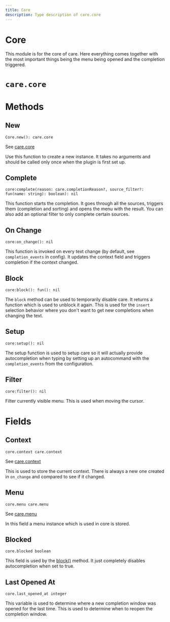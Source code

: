 ```yaml
---
title: Core
description: Type description of care.core
---
```


# Core

This module is for the core of care. Here everything comes together with the
most important things being the menu being opened and the completion triggered.
# `care.core`

# Methods

## New
`Core.new(): care.core`

See [care.core](/dev/core)

Use this function to create a new instance. It takes no arguments and should be
called only once when the plugin is first set up.

## Complete
`core:complete(reason: care.completionReason?, source_filter?: fun(name: string): boolean): nil`

This function starts the completion. It goes through all the sources, triggers
them (completion and sorting) and opens the menu with the result.
You can also add an optional filter to only complete certain sources.

## On Change
`core:on_change(): nil`

This function is invoked on every text change (by default, see
`completion_events` in config). It updates the context field and triggers
completion if the context changed.

## Block
`core:block(): fun(): nil`

The `block` method can be used to temporarily disable care. It returns a
function which is used to unblock it again. This is used for the `insert`
selection behavior where you don't want to get new completions when changing the
text.

## Setup
`core:setup(): nil`

The setup function is used to setup care so it will actually provide
autocompletion when typing by setting up an autocommand with the
`completion_events` from the configuration.

## Filter
`core:filter(): nil`

Filter currently visible menu. This is used when moving the cursor.
# Fields

## Context
`core.context care.context`

See [care.context](/dev/context)

This is used to store the current context. There is always a new one created in
`on_change` and compared to see if it changed.

## Menu
`core.menu care.menu`

See [care.menu](/dev/menu)

In this field a menu instance which is used in core is stored.

## Blocked
`core.blocked boolean`

This field is used by the [block()](#block) method. It just completely disables
autocompletion when set to true.

## Last Opened At
`core.last_opened_at integer`

This variable is used to determine where a new completion window was opened for
the last time. This is used to determine when to reopen the completion window.